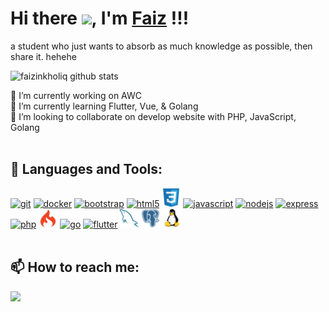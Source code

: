 
# Hi there <img src="https://media.giphy.com/media/hvRJCLFzcasrR4ia7z/giphy.gif" width="25px">, I'm <a href="https://github.com/faizinkholiq">Faiz<a> !!!

a student who just wants to absorb as much knowledge as possible, then share it. hehehe<br/>

![faizinkholiq github stats](https://github-readme-stats.vercel.app/api?username=faizinkholiq&theme=react&show_icons=true)

🔭 I’m currently working on AWC<br/>
🌱 I’m currently learning Flutter, Vue, & Golang<br/>
👯 I’m looking to collaborate on develop website with PHP, JavaScript, Golang
<br/><br/>
## 🔧 Languages and Tools:
[<img src="https://www.vectorlogo.zone/logos/git-scm/git-scm-icon.svg" alt="git" width="30" height="30"/>](https://git-scm.com/) [<img src="https://www.vectorlogo.zone/logos/docker/docker-icon.svg" alt="docker" width="30" height="30"/>](https://docker.org/) [<img src="https://github.com/detain/svg-logos/blob/master/svg/bootstrap-4.svg" alt="bootstrap" width="30" height="30"/>](https://getbootstrap.com) [<img src="https://www.vectorlogo.zone/logos/w3_html5/w3_html5-icon.svg" alt="html5" width="30" height="30"/>](https://www.w3.org/html/) [<img src="https://github.com/devicons/devicon/blob/master/icons/css3/css3-original.svg" alt="css3" width="30" height="30"/>](https://www.w3.org/Style/CSS/) [<img src="https://github.com/detain/svg-logos/blob/master/svg/logo-javascript.svg" alt="javascript" width="30" height="30"/>](https://developer.mozilla.org/id/docs/Web/JavaScript) [<img src="https://www.vectorlogo.zone/logos/nodejs/nodejs-icon.svg" alt="nodejs" width="30" height="30"/>](https://nodejs.org/en/) [<img src="https://www.vectorlogo.zone/logos/expressjs/expressjs-ar21.svg" alt="express" width="30" height="30"/>](https://expressjs.com) [<img src="https://github.com/detain/svg-logos/blob/master/svg/php-1.svg" alt="php" width="30" height="30"/>](https://www.php.net/) [<img src="https://github.com/devicons/devicon/blob/master/icons/codeigniter/codeigniter-plain.svg" alt="codeigniter" width="30" height="30"/>](http://codeigniter.com/) [<img src="https://www.vectorlogo.zone/logos/golang/golang-official.svg" alt="go" width="30" height="30"/>](https://golang.org) [<img src="https://www.vectorlogo.zone/logos/flutterio/flutterio-icon.svg" alt="flutter" width="30" height="30"/>](https://flutter.dev)  [<img src="https://github.com/devicons/devicon/blob/master/icons/mysql/mysql-original.svg" alt="mysql" width="30" height="30"/>](https://dev.mysql.com/) [<img src="https://github.com/devicons/devicon/blob/master/icons/postgresql/postgresql-plain.svg" alt="postgresql" width="30" height="30"/>](https://www.postgresql.org/) [<img src="https://github.com/devicons/devicon/blob/master/icons/linux/linux-original.svg" alt="linux" width="30" height="30"/>](https://linux.org/)
<br/><br/>
## 📫 How to reach me:
[<img src="https://img.shields.io/badge/Telegram-%40faizinkholiq-blue?style=for-the-badge&logo=telegram">](https://t.me/faizinkholiq)

<!-- 💬 Ask me about Web Development -->
<!-- 📫 How to reach me: nasrunfaizinkholiq@gmail.com -->
<!-- 😄 Pronouns: faizin -->
<!-- - 🤔 I’m looking for help with ... -->
<!-- - ⚡ Fun fact: ... -->
